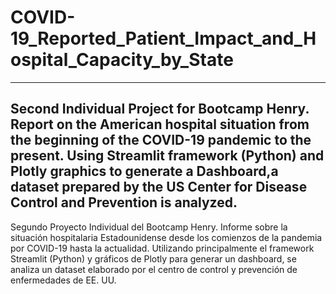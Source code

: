 # COVID-19_Reported_Patient_Impact_and_Hospital_Capacity_by_State
---
Second Individual Project for Bootcamp Henry. Report on the American hospital situation from the beginning of the COVID-19 pandemic to the present.
Using Streamlit framework (Python) and Plotly graphics to generate a Dashboard,a dataset prepared by the US Center for Disease Control and Prevention is analyzed.
---
Segundo Proyecto Individual del Bootcamp Henry. Informe sobre la situación hospitalaria Estadounidense desde los comienzos de la pandemia por COVID-19 hasta la actualidad.
Utilizando principalmente el framework Streamlit (Python) y gráficos de Plotly para generar un dashboard, se analiza un dataset elaborado por el centro de control y prevención de enfermedades de EE. UU.
